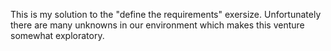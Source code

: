 This is my solution to the "define the requirements" exersize. Unfortunately there are many unknowns in our environment
which makes this venture somewhat exploratory. 

